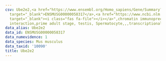```yaml
---
csv: Ube2e2,<a href="https://www.ensembl.org/Homo_sapiens/Gene/Summary?db=core;g=ENSMUSG00000058317"
  target="_blank">ENSMUSG00000058317</a>,<a href="https://www.ncbi.nlm.nih.gov/pubmed/25450459"
  target="_blank"><i class="fas fa-file"></i></a>",chromatin immunoprecipitation assay,direct
  interaction,prime adult stage, testis, Spermatocyte,,,transcriptional regulation,
data_alias: Ube2e2
data_id: ENSMUSG00000058317
data_numevidence: 1
data_species: Mus musculus
data_taxid: '10090'
title: Ube2e2
---
```

